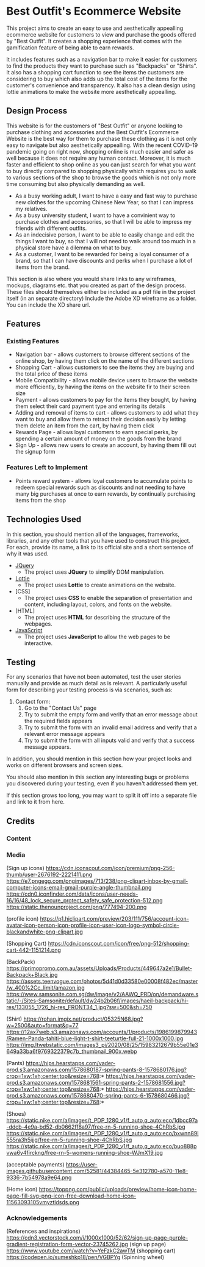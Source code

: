# Best Outfit's Ecommerce Website
This project aims to create an easy to use and aesthetically appealling ecommerce website for customers to view and purchase the goods offered by "Best Outfit". It creates a shopping experience that comes with the gamification feature of being able to earn rewards. 

It includes features such as a navigation bar to make it easier for customers to find the products they want to purchase such as "Backpacks" or "Shirts". It also has a shopping cart function to see the items the customers are considering to buy which also adds up the total cost of the items for the customer's convenience and transparency. It also has a clean design using lottie animations to make the website more aesthetically appealling.

 
## Design Process
 
 This website is for the customers of "Best Outfit" or anyone looking to purchase clothing and accessories and the Best Outfit's Ecommerce Website is the best way for them to purchase these clothing as it is not only easy to navigate but also aesthetically appealling. With the recent COVID-19 pandemic going on right now, shopping online is much easier and safer as well because it does not require any human contact. Moreover, it is much faster and efficient to shop online as you can just search for what you want to buy directly compared to shopping physically which requires you to walk to various sections of the shop to browse the goods which is not only more time consuming but also physically demanding as well.

- As a busy working adult, I want to have a easy and fast way to purchase new clothes for the upcoming Chinese New Year, so that I can impress my relatives.
- As a busy university student, I want to have a convinient way to purchase clothes and accessories, so that I will be able to impress my friends with different outfits.
- As an indecisive person, I want to be able to easily change and edit the things I want to buy, so that I will not need to walk around too much in a physical store have a dilemma on what to buy.
- As a customer, I want to be rewarded for being a loyal consumer of a brand, so that I can have discounts and perks when I purchase a lot of items from the brand.

This section is also where you would share links to any wireframes, mockups, diagrams etc. that you created as part of the design process. 
These files should themselves either be included as a pdf file in the project itself (in an separate directory)
Include the Adobe XD wireframe as a folder. You can include the XD share url. 

## Features

### Existing Features
- Navigation bar - allows customers to browse different sections of the online shop, by having them click on the name of the different sections
- Shopping Cart - allows customers to see the items they are buying and the total price of these items
- Mobile Compatibility - allows mobile device users to browse the website more efficiently, by having the items on the website fir to their screen size
- Payment - allows customers to pay for the items they bought, by having them select their card payment type and entering its details
- Adding and removal of items to cart - allows customers to add what they want to buy and allow them to retract their decision easily by letting them delete an item from the cart, by having them click
- Rewards Page - allows loyal customers to earn special perks, by spending a certain amount of money on the goods from the brand
- Sign Up - allows new users to create an account, by having them fill out the signup form

### Features Left to Implement
- Points reward system - allows loyal customers to accumulate points to redeem special rewards such as discounts and not needing to have many big purchases at once to earn rewards, by continually purchasing items from the shop 

## Technologies Used

In this section, you should mention all of the languages, frameworks, libraries, and any other tools that you have used to construct this project. For each, provide its name, a link to its official site and a short sentence of why it was used.

- [JQuery](https://jquery.com)
    - The project uses **JQuery** to simplify DOM manipulation.
- [Lottie](https://airbnb.design/lottie/)
    - The project uses **Lottie** to create animations on the website.
- [CSS]
    - The project uses **CSS** to enable the separation of presentation and content, including layout, colors, and fonts on the website.
- [HTML]
    - The project uses **HTML** for describing the structure of the webpages.
- [JavaScript](https://www.javascript.com/)
    - The project uses **JavaScript** to allow the web pages to be interactive.



## Testing

For any scenarios that have not been automated, test the user stories manually and provide as much detail as is relevant. A particularly useful form for describing your testing process is via scenarios, such as:

1. Contact form:
    1. Go to the "Contact Us" page
    2. Try to submit the empty form and verify that an error message about the required fields appears
    3. Try to submit the form with an invalid email address and verify that a relevant error message appears
    4. Try to submit the form with all inputs valid and verify that a success message appears.

In addition, you should mention in this section how your project looks and works on different browsers and screen sizes.

You should also mention in this section any interesting bugs or problems you discovered during your testing, even if you haven't addressed them yet.

If this section grows too long, you may want to split it off into a separate file and link to it from here.

## Credits

### Content

### Media
(Sign up icons)
https://cdn.iconscout.com/icon/premium/png-256-thumb/user-2676192-2221411.png
https://e7.pngegg.com/pngimages/713/238/png-clipart-inbox-by-gmail-computer-icons-email-gmail-purple-angle-thumbnail.png
https://cdn0.iconfinder.com/data/icons/user-needs-16/16/48_lock_secure_protect_safety_safe_protection-512.png
https://static.thenounproject.com/png/777494-200.png

(profile icon)
https://p1.hiclipart.com/preview/203/111/756/account-icon-avatar-icon-person-icon-profile-icon-user-icon-logo-symbol-circle-blackandwhite-png-clipart.jpg

(Shopping Cart)
https://cdn.iconscout.com/icon/free/png-512/shopping-cart-442-1151214.png

(BackPack)
https://primopromo.com.au/assets/Uploads/Products/449647a2e1/Bullet-Backpack+Black.jpg
https://assets.teenvogue.com/photos/5d41d0d33580e00008f482ec/master/w_400%2Cc_limit/amazon.jpg
https://www.samsonite.com.sg/dw/image/v2/AAWQ_PRD/on/demandware.static/-/Sites-Samsonite/default/dw24b2b06f/images/haeil-backpack/hi-res/133055_1726_hi-res_FRONT34_1.jpg?sw=500&sh=750

(Shirt)
https://rohan.imgix.net/product/05325N68.jpg?w=2500&auto=format&q=77
https://12ax7web.s3.amazonaws.com/accounts/1/products/1986199879943/Ramen-Panda-tahiti-blue-light-t-shirt-teeturtle-full-21-1000x1000.jpg
https://img.ltwebstatic.com/images3_pi/2020/08/25/15983212679b55e01e3649a33ba6f9769322379c7b_thumbnail_900x.webp

(Pants)
https://hips.hearstapps.com/vader-prod.s3.amazonaws.com/1578680187-spring-pants-8-1578680176.jpg?crop=1xw:1xh;center,top&resize=768:*
https://hips.hearstapps.com/vader-prod.s3.amazonaws.com/1578681561-spring-pants-2-1578681556.jpg?crop=1xw:1xh;center,top&resize=768:*
https://hips.hearstapps.com/vader-prod.s3.amazonaws.com/1578680470-spring-pants-6-1578680466.jpg?crop=1xw:1xh;center,top&resize=768:*

(Shoes)
https://static.nike.com/a/images/t_PDP_1280_v1/f_auto,q_auto:eco/1dbcc97a-ddcb-4e9a-bd52-db0662ff8a97/free-rn-5-running-shoe-4ChRbS.jpg
https://static.nike.com/a/images/t_PDP_1280_v1/f_auto,q_auto:eco/bxwnn89l555ra3h5ijjg/free-rn-5-running-shoe-4ChRbS.jpg
https://static.nike.com/a/images/t_PDP_1280_v1/f_auto,q_auto:eco/buo888pvwa6y4firckng/free-rn-5-womens-running-shoe-WJmX19.jpg

(acceptable payments)
https://user-images.githubusercontent.com/52581/44384465-5e312780-a570-11e8-9336-7b54978a9e64.png

(Home icon)
https://toppng.com/public/uploads/preview/home-icon-home-page-fill-svg-png-icon-free-download-home-icon-11563093105vmyztldsds.png


### Acknowledgements
(References and inspirations)
https://cdn3.vectorstock.com/i/1000x1000/52/62/sign-up-page-purple-gradient-registration-form-vector-23745262.jpg (sign up page)
https://www.youtube.com/watch?v=YeFzkC2awTM (shopping cart)
https://codepen.io/sumeshkp18/pen/VGBPYg (Spinning wheel)

